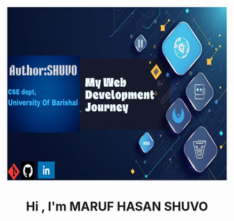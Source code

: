 <div align="center">
  <img src="web-git-readme-banner.png" alt="Maruf Hasan Shuvo"height="400" width="1200"/>
</div>
<h1 align="center">Hi , I'm MARUF HASAN SHUVO</h1>
